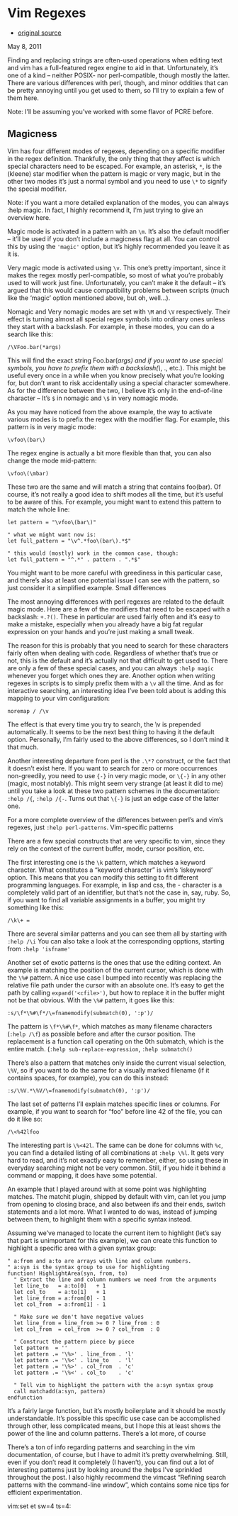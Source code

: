 # Vim Regexes
* [original source](http://andrewradev.com/2011/05/08/vim-regexes/)

May 8, 2011

Finding and replacing strings are often-used operations when editing text and
vim has a full-featured regex engine to aid in that. Unfortunately, it’s one of
a kind – neither POSIX- nor perl-compatible, though mostly the latter. There
are various differences with perl, though, and minor oddities that can be
pretty annoying until you get used to them, so I’ll try to explain a few of
them here.

Note: I’ll be assuming you’ve worked with some flavor of PCRE before.

## Magicness

Vim has four different modes of regexes, depending on a specific modifier in the regex definition. Thankfully, the only thing that they affect is which special characters need to be escaped. For example, an asterisk, `*`, is the (kleene) star modifier when the pattern is magic or very magic, but in the other two modes it’s just a normal symbol and you need to use `\*` to signify the special modifier.

Note: if you want a more detailed explanation of the modes, you can always :help magic. In fact, I highly recommend it, I’m just trying to give an overview here.

Magic mode is activated in a pattern with an `\m`. It’s also the default modifier – it’ll be used if you don’t include a magicness flag at all. You can control this by using the `'magic'` option, but it’s highly recommended you leave it as it is.

Very magic mode is activated using `\v`. This one’s pretty important, since it makes the regex mostly perl-compatible, so most of what you’re probably used to will work just fine. Unfortunately, you can’t make it the default – it’s argued that this would cause compatibility problems between scripts (much like the ‘magic’ option mentioned above, but oh, well…).

Nomagic and Very nomagic modes are set with `\M` and `\V` respectively. Their effect is turning almost all special regex symbols into ordinary ones unless they start with a backslash. For example, in these modes, you can do a search like this:

``` vim
/\VFoo.bar(*args)
```

This will find the exact string Foo.bar(*args) and if you want to use special
symbols, you have to prefix them with a backslash(\\*, \., etc.). This might
be useful every once in a while when you know precisely what you’re looking
for, but don’t want to risk accidentally using a special character somewhere.
As for the difference between the two, I believe it’s only in the end-of-line
character – It’s `$` in nomagic and `\$` in very nomagic mode.

As you may have noticed from the above example, the way to activate various modes is to prefix the regex with the modifier flag. For example, this pattern is in very magic mode:

``` vim
\vfoo\(bar\)
```

The regex engine is actually a bit more flexible than that, you can also change the mode mid-pattern:

``` vim
\vfoo\(\mbar)
```

These two are the same and will match a string that contains foo(bar). Of course, it’s not really a good idea to shift modes all the time, but it’s useful to be aware of this. For example, you might want to extend this pattern to match the whole line:

``` vim
let pattern = "\vfoo\(bar\)"
```

``` vim
" what we might want now is:
let full_pattern = "\v^.*foo\(bar\).*$"
```

``` vim
" this would (mostly) work in the common case, though:
let full_pattern = "^.*" . pattern . ".*$"
```

You might want to be more careful with greediness in this particular case, and there’s also at least one potential issue I can see with the pattern, so just consider it a simplified example.
Small differences

The most annoying differences with perl regexes are related to the default
magic mode. Here are a few of the modifiers that need to be escaped with
a backslash: `+.?()`. These in particular are used fairly often and it’s easy to
make a mistake, especially when you already have a big fat regular expression
on your hands and you’re just making a small tweak.

The reason for this is probably that you need to search for these characters
fairly often when dealing with code. Regardless of whether that’s true or not,
this is the default and it’s actually not that difficult to get used to. There
are only a few of these special cases, and you can always `:help magic` whenever
you forget which ones they are. Another option when writing regexes in scripts
is to simply prefix them with a `\v` all the time. And as for interactive
searching, an interesting idea I’ve been told about is adding this mapping to
your vim configuration:

``` vim
noremap / /\v
```

The effect is that every time you try to search, the \v is prepended
automatically. It seems to be the next best thing to having it the default
option. Personally, I’m fairly used to the above differences, so I don’t mind
it that much.

Another interesting departure from perl is the `.\*?` construct, or the fact that
it doesn’t exist here. If you want to search for zero or more occurrences
non-greedily, you need to use `{-}` in very magic mode, or `\{-}` in any other
(magic, most notably). This might seem very strange (at least it did to me)
until you take a look at these two pattern schemes in the documentation:
`:help /{`, `:help /{-`. Turns out that `\{-}` is just an edge case of the latter one.

For a more complete overview of the differences between perl’s and vim’s regexes, just
`:help perl-patterns`. Vim-specific patterns

There are a few special constructs that are very specific to vim, since they
rely on the context of the current buffer, mode, cursor position, etc.

The first interesting one is the `\k` pattern, which matches a keyword character.
What constitutes a “keyword character” is vim’s ‘iskeyword’ option. This means
that you can modify this setting to fit different programming languages. For
example, in lisp and css, the - character is a completely valid part of an
identifier, but that’s not the case in, say, ruby. So, if you want to find all
variable assignments in a buffer, you might try something like this:

``` vim
/\k\+ =
```

There are several similar patterns and you can see them all by starting with
`:help /\i` You can also take a look at the corresponding opptions, starting from
`:help 'isfname'`

Another set of exotic patterns is the ones that use the editing context. An
example is matching the position of the current cursor, which is done with the
`\%#` pattern. A nice use case I bumped into recently was replacing the relative
file path under the cursor with an absolute one. It’s easy to get the path by
calling `expand('<cfile>')`, but how to replace it in the buffer might not be
that obvious. With the `\%#` pattern, it goes like this:

``` vim
:s/\f*\%#\f*/\=fnamemodify(submatch(0), ':p')/
```

The pattern is `\f*\%#\f*`, which matches as many filename characters (`:help /\f`)
as possible before and after the cursor position. The replacement is
a function call operating on the 0th submatch, which is the entire match.
(`:help sub-replace-expression`, `:help submatch()`

There’s also a pattern that matches only inside the current visual selection,
`\%V`, so if you want to do the same for a visually marked filename (if it
contains spaces, for example), you can do this instead:

``` vim
:s/\%V.*\%V/\=fnamemodify(submatch(0), ':p')/
```

The last set of patterns I’ll explain matches specific lines or columns. For example, if you want to search for “foo” before line 42 of the file, you can do it like so:

``` vim
/\<%42lfoo
```

The interesting part is `\%<42l`. The same can be done for columns with `%c`, you
can find a detailed listing of all combinations at `:help \%l`. It gets very hard
to read, and it’s not exactly easy to remember, either, so using these in
everyday searching might not be very common. Still, if you hide it behind
a command or mapping, it does have some potential.

An example that I played around with at some point was highlighting matches.
The matchit plugin, shipped by default with vim, can let you jump from opening
to closing brace, and also between ifs and their ends, switch statements and
a lot more. What I wanted to do was, instead of jumping between them, to
highlight them with a specific syntax instead.

Assuming we’ve managed to locate the current item to highlight (let’s say that
part is unimportant for this example), we can create this function to highlight
a specific area with a given syntax group:

``` vim
" a:from and a:to are arrays with line and column numbers.
" a:syn is the syntax group to use for highlighting
function! HighlightArea(syn, from, to)
  " Extract the line and column numbers we need from the arguments
  let line_to   = a:to[0]   + 1
  let col_to    = a:to[1]   + 1
  let line_from = a:from[0] - 1
  let col_from  = a:from[1] - 1

  " Make sure we don't have negative values
  let line_from = line_from >= 0 ? line_from : 0
  let col_from  = col_from  >= 0 ? col_from  : 0

  " Construct the pattern piece by piece
  let pattern  = ''
  let pattern .= '\%>' . line_from . 'l'
  let pattern .= '\%<' . line_to   . 'l'
  let pattern .= '\%>' . col_from  . 'c'
  let pattern .= '\%<' . col_to    . 'c'

  " Tell vim to highlight the pattern with the a:syn syntax group
  call matchadd(a:syn, pattern)
endfunction
```

It’s a fairly large function, but it’s mostly boilerplate and it should be
mostly understandable. It’s possible this specific use case can be accomplished
through other, less complicated means, but I hope this at least shows the power
of the line and column patterns. There’s a lot more, of course

There’s a ton of info regarding patterns and searching in the vim
documentation, of course, but I have to admit it’s pretty overwhelming. Still,
even if you don’t read it completely (I haven’t), you can find out a lot of
interesting patterns just by looking around the :helps I’ve sprinkled
throughout the post. I also highly recommend the vimcast “Refining search
patterns with the command-line window”, which contains some nice tips for
efficient experimentation.

vim:set et sw=4 ts=4:
